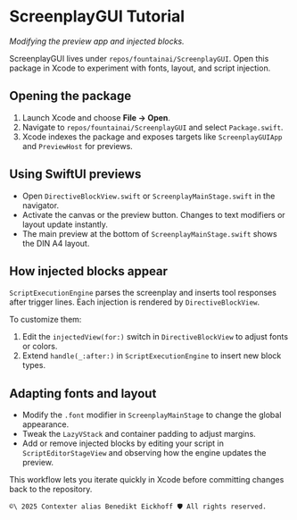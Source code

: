 # ScreenplayGUI Tutorial

*Modifying the preview app and injected blocks.*

ScreenplayGUI lives under `repos/fountainai/ScreenplayGUI`. Open this package in Xcode to experiment with fonts, layout, and script injection.

## Opening the package

1. Launch Xcode and choose **File → Open**.
2. Navigate to `repos/fountainai/ScreenplayGUI` and select `Package.swift`.
3. Xcode indexes the package and exposes targets like `ScreenplayGUIApp` and `PreviewHost` for previews.

## Using SwiftUI previews

- Open `DirectiveBlockView.swift` or `ScreenplayMainStage.swift` in the navigator.
- Activate the canvas or the preview button. Changes to text modifiers or layout update instantly.
- The main preview at the bottom of `ScreenplayMainStage.swift` shows the DIN A4 layout.

## How injected blocks appear

`ScriptExecutionEngine` parses the screenplay and inserts tool responses after trigger lines. Each injection is rendered by `DirectiveBlockView`.

To customize them:

1. Edit the `injectedView(for:)` switch in `DirectiveBlockView` to adjust fonts or colors.
2. Extend `handle(_:after:)` in `ScriptExecutionEngine` to insert new block types.

## Adapting fonts and layout

- Modify the `.font` modifier in `ScreenplayMainStage` to change the global appearance.
- Tweak the `LazyVStack` and container padding to adjust margins.
- Add or remove injected blocks by editing your script in `ScriptEditorStageView` and observing how the engine updates the preview.

This workflow lets you iterate quickly in Xcode before committing changes back to the repository.

````text
©\ 2025 Contexter alias Benedikt Eickhoff 🛡️ All rights reserved.
````
